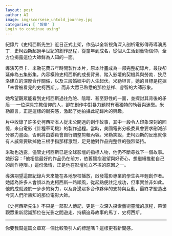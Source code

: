 ```yaml
---
layout: post
author: AI
image: img/scorsese_untold_journey.jpg
categories: [ '娛樂' ]
Login to continue using"
---
```

紀錄片《史柯西斯先生》近日正式上架，作品以全新視角深入剖析電影傳奇導演馬丁．史柯西斯超過半世紀的創作歷程，從童年到成名，從個人生活到藝術信仰，全方位揭露這位大師鮮為人知的一面。  

導演芮貝卡．米勒花費五年時間製作本片，原本計畫成為一部完整紀錄片，最後卻延伸為五集影集，內容橫跨史柯西斯的成長背景、踏入影壇的契機與與勞勃．狄尼洛建立的深厚合作關係，以及三段婚姻中的人生起伏。米勒坦言，她的目標是挖掘「未曾被看見的史柯西斯」，而非大眾已熟悉的那位慈祥、睿智的大師形象。  

她希望觀眾能看到史柯西斯過往危險、陰暗、甚至野性的一面，並探討其背後的矛盾──一位深具宗教信仰的人，卻在創作中對暴力題材有著獨特的執著與迷戀。米勒直言，正是這樣的衝突感，激起了她拍攝此紀錄片的興趣。  

片中收錄了許多史柯西斯本人從未公開過的創作故事，其中一段令人印象深刻的回憶，來自電影《計程車司機》的製作過程。當時，美國電影分級委員會要求刪減部分暴力畫面，否則將由委員會自行調整剪輯內容。米勒笑說，史柯西斯的反應就像有人威脅要砍掉他三根手指那樣激烈，足見他對作品完整性的強烈堅持。  

米勒也透露，儘管史柯西斯已是全球影壇的指標人物，他仍不斷尋找下一個故事。她形容：「他相信最好的作品仍在前方，依舊懷抱渴望與好奇心，想繼續推動自己的創作極限。」這份激情，正是他在影壇屹立不搖的原因之一。  

導演期望這部紀錄片未來能在各地學校播放，啟發電影專業的學生與年輕創作者。她認為許多人會誤以為史柯西斯一路順風，從起點便註定成功，但事實並非如此。他的成就源於一步步的努力，以及身邊眾多合作夥伴的支持與互動，最終才塑造出今天人們所熟知的那位電影大師。  

《史柯西斯先生》不只是一部影人傳記，更是一次深入探索藝術靈魂的旅程，帶領觀眾重新認識那位在光影之間遊走、持續追尋故事的馬丁．史柯西斯。  

---

你要我幫這篇文章寫一個比較吸引人的標題嗎？這樣更有新聞感。